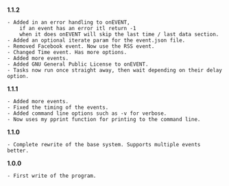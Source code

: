 **1.1.2**

	- Added in an error handling to onEVENT,
		if an event has an error itl return -1
		when it does onEVENT will skip the last time / last data section.
	- Added an optional iterate param for the event.json file.
	- Removed Facebook event. Now use the RSS event.
	- Changed Time event. Has more options.
	- Added more events.
	- Added GNU General Public License to onEVENT.
	- Tasks now run once straight away, then wait depending on their delay option.

**1.1.1**

	- Added more events.
	- Fixed the timing of the events.
	- Added command line options such as -v for verbose.
	- Now uses my pprint function for printing to the command line.

**1.1.0**

	- Complete rewrite of the base system. Supports multiple events better.

**1.0.0**

	- First write of the program.
